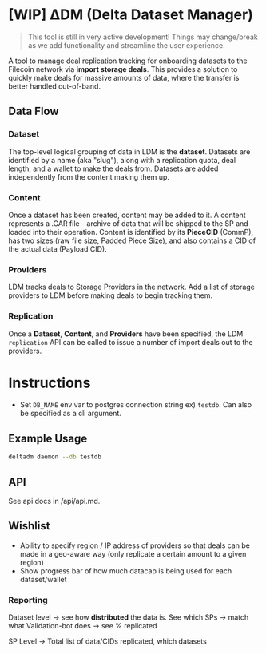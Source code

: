 # [WIP] ΔDM (Delta Dataset Manager)

> This tool is still in very active development! Things may change/break as we add functionality and streamline the user experience.

A tool to manage deal replication tracking for onboarding datasets to the Filecoin network via **import storage deals**. This provides a solution to quickly make deals for massive amounts of data, where the transfer is better handled out-of-band. 

## Data Flow

### Dataset
The top-level logical grouping of data in LDM is the **dataset**. Datasets are identified by a name (aka "slug"), along with a replication quota, deal length, and a wallet to make the deals from.
Datasets are added independently from the content making them up. 

### Content
Once a dataset has been created, content may be added to it. A content represents a .CAR file - archive of data that will be shipped to the SP and loaded into their operation. Content is identified by its **PieceCID** (CommP), has two sizes (raw file size, Padded Piece Size), and also contains a CID of the actual data (Payload CID).

### Providers
LDM tracks deals to Storage Providers in the network. Add a list of storage providers to LDM before making deals to begin tracking them.


### Replication
Once a **Dataset**, **Content**, and **Providers** have been specified, the LDM `replication` API can be called to issue a number of import deals out to the providers. 


# Instructions

- Set `DB_NAME` env var to postgres connection string ex) `testdb`. Can also be specified as a cli argument.

## Example Usage

```bash
deltadm daemon --db testdb
```

## API
See api docs in /api/api.md.

## Wishlist
- Ability to specify region / IP address of providers so that deals can be made in a geo-aware way (only replicate a certain amount to a given region)
- Show progress bar of how much datacap is being used for each dataset/wallet

### Reporting

Dataset level 
-> see how **distributed** the data is. See which SPs 
-> match what Validation-bot does 
-> see % replicated 

SP Level
-> Total list of data/CIDs replicated, which datasets